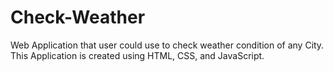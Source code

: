 # Check-Weather
Web Application that user could use to check weather condition of any City. This Application is created using HTML, CSS, and JavaScript.
